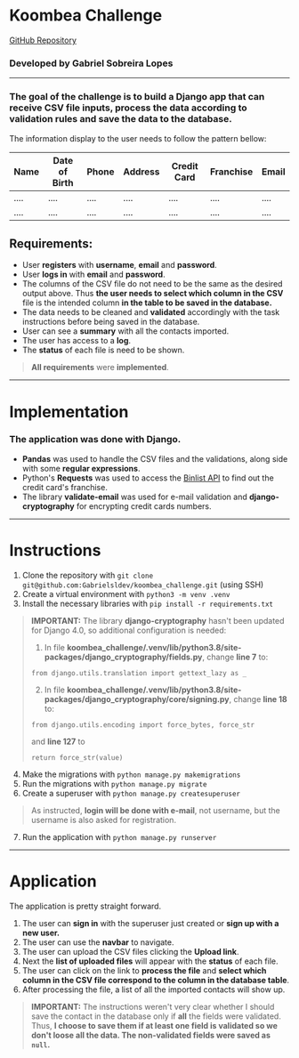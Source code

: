 # Koombea Challenge
[GitHub Repository](https://github.com/Gabrielsldev/koombea_challenge)

### Developed by Gabriel Sobreira Lopes
---
### The goal of the challenge is to build a Django app that can receive CSV file inputs, process the data according to validation rules and save the data to the database.

The information display to the user needs to follow the pattern bellow:

| Name          | Date of Birth | Phone         | Address       | Credit Card   | Franchise     | Email         |
| ------------- | ------------- | ------------- | ------------- | ------------- | ------------- | ------------- |
|     ....      |     ....      |     ....      |     ....      |     ....      |     ....      |     ....      |
|     ....      |     ....      |     ....      |     ....      |     ....      |     ....      |     ....      |

## Requirements:

- User **registers** with **username**, **email** and **password**.
- User **logs in** with **email** and **password**.
- The columns of the CSV file do not need to be the same as the desired output above. Thus **the user needs to select which column in the CSV** file is the intended column **in the table to be saved in the database.**
- The data needs to be cleaned and **validated** accordingly with the task instructions before being saved in the database.
- User can see a **summary** with all the contacts imported.
- The user has access to a **log**.
- The **status** of each file is need to be shown.
> **All requirements** were **implemented**.
---
# Implementation

### The application was done with **Django**.
- **Pandas** was used to handle the CSV files and the validations, along side with some **regular expressions**.
- Python's **Requests** was used to access the [Binlist API](https://binlist.net/) to find out the credit card's franchise.
- The library **validate-email** was used for e-mail validation and **django-cryptography** for encrypting credit cards numbers.
---

# Instructions

1. Clone the repository with `git clone git@github.com:Gabrielsldev/koombea_challenge.git` (using SSH)
2. Create a virtual environment with `python3 -m venv .venv`
3. Install the necessary libraries with `pip install -r requirements.txt`
> **IMPORTANT:** The library **django-cryptography** hasn't been updated for Django 4.0, so additional configuration is needed:
>
> 1. In file **koombea_challenge/.venv/lib/python3.8/site-packages/django_cryptography/fields.py**, change **line 7** to:
>
> `from django.utils.translation import gettext_lazy as _`
>
> 2. In file **koombea_challenge/.venv/lib/python3.8/site-packages/django_cryptography/core/signing.py**, change **line 18** to:
>
> `from django.utils.encoding import force_bytes, force_str`
>
> and **line 127** to
>
> `return force_str(value)`
4. Make the migrations with `python manage.py makemigrations`
5. Run the migrations with `python manage.py migrate`
6. Create a superuser with `python manage.py createsuperuser`
> As instructed, **login will be done with e-mail**, not username, but the username is also asked for registration.
7. Run the application with `python manage.py runserver`
---
# Application

The application is pretty straight forward.

1. The user can **sign in** with the superuser just created or **sign up with a new user.**
2. The user can use the **navbar** to navigate.
3. The user can upload the CSV files clicking the **Upload link**.
4. Next the **list of uploaded files** will appear with the **status** of each file.
5. The user can click on the link to **process the file** and **select which column in the CSV file correspond to the column in the database table**.
6. After processing the file, a list of all the imported contacts will show up.
> **IMPORTANT:** The instructions weren't very clear whether I should save the contact in the database only if **all** the fields were validated. Thus, **I choose to save them if at least one field is validated so we don't loose all the data. The non-validated fields were saved as `null`.**


